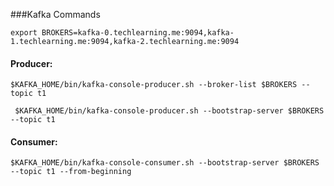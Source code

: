 ###Kafka Commands


    export BROKERS=kafka-0.techlearning.me:9094,kafka-1.techlearning.me:9094,kafka-2.techlearning.me:9094

#### Producer:
    $KAFKA_HOME/bin/kafka-console-producer.sh --broker-list $BROKERS --topic t1

     $KAFKA_HOME/bin/kafka-console-producer.sh --bootstrap-server $BROKERS --topic t1

#### Consumer:
    $KAFKA_HOME/bin/kafka-console-consumer.sh --bootstrap-server $BROKERS --topic t1 --from-beginning

